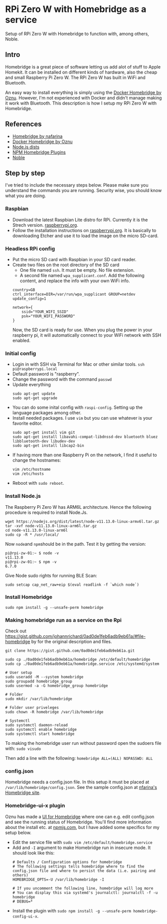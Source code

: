 # RPi Zero W with Homebridge as a service
Setup of RPi Zero W with Homebridge to function with, among others, Noble.

## Intro
Homebridge is a great piece of software letting us add alot of stuff to Apple Homekit. It can be installed on different kinds of hardware, also the cheap and small Raspberry Pi Zero W. The RPi Zero W has built in WiFi and Bluetooth.

An easy way to install everything is simply using the [Docker Homebridge by Oznu](). However, I'm not experienced with Docker and didn't manage making it work with Bluetooth. This description is how I setup my RPi Zero W with Homebridge.

## References
* [Homebridge by nafarina](https://github.com/nfarina/homebridge)
* [Docker Homebridge by Oznu](https://github.com/oznu/docker-homebridge)
* [Node.js dists](https://nodejs.org/dist/latest/)
* [NPM Homebridge Plugins](https://www.npmjs.com/search?q=keywords:homebridge-plugin)
* [Noble](https://github.com/noble/noble#readme)

## Step by step
I've tried to include the necessary steps below. Please make sure you understand the commands you are running. Security wise, you should know what you are doing.

### Raspbian
* Download the latest Raspbian Lite distro for RPi. Currently it is the Strech version. [raspberrypi.org](https://www.raspberrypi.org/downloads/raspbian/).
* Follow the installation instructions on [raspberrypi.org](https://www.raspberrypi.org/documentation/installation/installing-images/README.md). It is basically to downloading Etcher and use it to load the image on the micro SD-card.

### Headless RPi config
* Put the micro SD card with Raspbian in your SD card reader.
* Create two files on the root directory of the SD card
  * One file named `ssh`. It must be empty. No file extension.
  * A second file named `wpa_supplicant.conf`. Add the following content, and replace the info with your own WiFi info.
   ```
   country=GB
   ctrl_interface=DIR=/var/run/wpa_supplicant GROUP=netdev
   update_config=1

   network={
       ssid="YOUR_WIFI_SSID"
       psk="YOUR_WIFI_PASSWORD"
   }
   ```
   Now, the SD card is ready for use. When you plug the power in your raspberry pi, it will automatically connect to your WiFi network with SSH enabled.


### Initial config
* Login in with SSH via Terminal for Mac or other similar tools.
   ```ssh pi@raspberrypi.local```
* Default password is "raspberry".
* Change the password with the command `passwd`
* Update everything
   ```
   sudo apt-get update
   sudo apt-get upgrade
   ```
* You can do some inital config with `raspi-config`. Setting up the language packages among other.
* Install needed packages. I use `vim` but you can use whatever is your favorite editor.
   ```
   sudo apt-get install vim git 
   sudo apt-get install libavahi-compat-libdnssd-dev bluetooth bluez libbluetooth-dev libudev-dev
   sudo apt-get install libcap2-bin
   ```
* If having more than one Raspberry Pi on the network, I find it useful to change the hostnames:
   ```
   vim /etc/hostname
   vim /etc/hosts
   ```
* Reboot with `sudo reboot`.

### Install Node.js
The Raspberry Pi Zero W has ARM6L architecture. Hence the following procedure is required to install Node.Js.
```
wget https://nodejs.org/dist/latest/node-v11.13.0-linux-armv6l.tar.gz
tar -xvf node-v11.13.0-linux-arm6l.tar.gz
cd node-v11.13.0-linux-arm6l
sudo cp -R * /usr/local/
```
Now `node`and `npm`should be in the path. Test it by getting the version:
```
pi@rpi-zw-01:~ $ node -v
v11.13.0
pi@rpi-zw-01:~ $ npm -v
6.7.0
```
Give Node sudo rights for running BLE Scan:
```
sudo setcap cap_net_raw+eip $(eval readlink -f `which node`)
```

### Install Homebridge
```
sudo npm install -g --unsafe-perm homebridge
```

### Making homebridge run as a service on the Rpi
Check out https://gist.github.com/johannrichard/0ad0de1feb6adb9eb61a/#file-homebridge by for the original description and files.
```
git clone https://gist.github.com/0ad0de1feb6adb9eb61a.git
  
sudo cp ./0ad0de1feb6adb9eb61a/homebridge /etc/default/homebridge
sudo cp ./0ad0de1feb6adb9eb61a/homebridge.service /etc/systemd/system

# User setup
sudo useradd -M --system homebridge
sudo groupadd homebridge_group
sudo usermod -a -G homebridge_group homebridge

# Folder
sudo mkdir /var/lib/homebridge

# Folder user priveleges
sudo chown -R homebridge /var/lib/homebridge

# Systemctl
sudo systemctl daemon-reload
sudo systemctl enable homebridge
sudo systemctl start homebridge
```

To making the homebridge user run without password open the sudoers file with:
```sudo visudo```

Then add a line with the following:
```homebridge ALL=(ALL) NOPASSWD: ALL```

### config.json
Homebridge needs a config.json file. In this setup it must be placed at `/var/lib/homebridge/config.json`.
See the sample config.json at [nfarina's Homebridge site](https://github.com/nfarina/homebridge).

### Homebridge-ui-x plugin
Oznu has made a [UI for Homebridge](https://www.npmjs.com/package/homebridge-config-ui-x) where one can e.g. edit config.json and see the running status of Homebridge. You'll find more information about the install etc. at [npmjs.com](https://www.npmjs.com/package/homebridge-config-ui-x), but I have added some specifics for my setup below.
* Edit the service file with  `sudo vim /etc/default/homebridge.service`
* Add and `-I` argument to make Homebridge run in insecure mode. It should look like this:
   ```
   # Defaults / Configuration options for homebridge
   # The following settings tells homebridge where to find the config.json file and where to persist the data (i.e. pairing and others)
   HOMEBRIDGE_OPTS=-U /var/lib/homebridge -I

   # If you uncomment the following line, homebridge will log more
   # You can display this via systemd's journalctl: journalctl -f -u homebridge
   # DEBUG=*
   ```
* Install the plugin with `sudo npm install -g --unsafe-perm homebridge-config-ui-x`.

